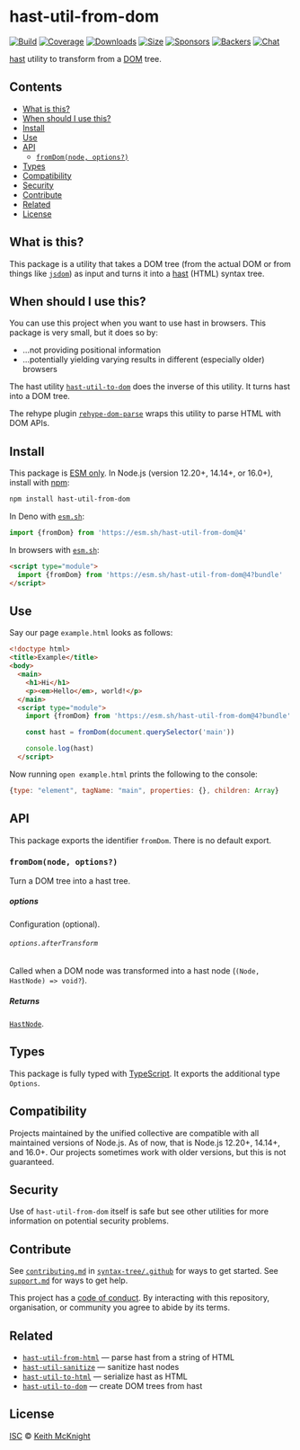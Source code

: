 # hast-util-from-dom

[![Build][build-badge]][build]
[![Coverage][coverage-badge]][coverage]
[![Downloads][downloads-badge]][downloads]
[![Size][size-badge]][size]
[![Sponsors][sponsors-badge]][collective]
[![Backers][backers-badge]][collective]
[![Chat][chat-badge]][chat]

[hast][] utility to transform from a [DOM][] tree.

## Contents

*   [What is this?](#what-is-this)
*   [When should I use this?](#when-should-i-use-this)
*   [Install](#install)
*   [Use](#use)
*   [API](#api)
    *   [`fromDom(node, options?)`](#fromdomnode-options)
*   [Types](#types)
*   [Compatibility](#compatibility)
*   [Security](#security)
*   [Contribute](#contribute)
*   [Related](#related)
*   [License](#license)

## What is this?

This package is a utility that takes a DOM tree (from the actual DOM or from
things like [`jsdom`][jsdom]) as input and turns it into a [hast][] (HTML)
syntax tree.

## When should I use this?

You can use this project when you want to use hast in browsers.
This package is very small, but it does so by:

*   …not providing positional information
*   …potentially yielding varying results in different (especially older)
    browsers

The hast utility [`hast-util-to-dom`][hast-util-to-dom] does the inverse of this
utility.
It turns hast into a DOM tree.

The rehype plugin [`rehype-dom-parse`][rehype-dom-parse] wraps this utility to
parse HTML with DOM APIs.

## Install

This package is [ESM only][esm].
In Node.js (version 12.20+, 14.14+, or 16.0+), install with [npm][]:

```sh
npm install hast-util-from-dom
```

In Deno with [`esm.sh`][esmsh]:

```js
import {fromDom} from 'https://esm.sh/hast-util-from-dom@4'
```

In browsers with [`esm.sh`][esmsh]:

```html
<script type="module">
  import {fromDom} from 'https://esm.sh/hast-util-from-dom@4?bundle'
</script>
```

## Use

Say our page `example.html` looks as follows:

```html
<!doctype html>
<title>Example</title>
<body>
  <main>
    <h1>Hi</h1>
    <p><em>Hello</em>, world!</p>
  </main>
  <script type="module">
    import {fromDom} from 'https://esm.sh/hast-util-from-dom@4?bundle'

    const hast = fromDom(document.querySelector('main'))

    console.log(hast)
  </script>
```

Now running `open example.html` prints the following to the console:

```js
{type: "element", tagName: "main", properties: {}, children: Array}
```

## API

This package exports the identifier `fromDom`.
There is no default export.

### `fromDom(node, options?)`

Turn a DOM tree into a hast tree.

##### options

Configuration (optional).

###### `options.afterTransform`

Called when a DOM node was transformed into a hast node
(`(Node, HastNode) => void?`).

##### Returns

[`HastNode`][hast-node].

## Types

This package is fully typed with [TypeScript][].
It exports the additional type `Options`.

## Compatibility

Projects maintained by the unified collective are compatible with all maintained
versions of Node.js.
As of now, that is Node.js 12.20+, 14.14+, and 16.0+.
Our projects sometimes work with older versions, but this is not guaranteed.

## Security

Use of `hast-util-from-dom` itself is safe but see other utilities for more
information on potential security problems.

## Contribute

See [`contributing.md`][contributing] in [`syntax-tree/.github`][health] for
ways to get started.
See [`support.md`][support] for ways to get help.

This project has a [code of conduct][coc].
By interacting with this repository, organisation, or community you agree to
abide by its terms.

## Related

*   [`hast-util-from-html`][hast-util-from-html]
    — parse hast from a string of HTML
*   [`hast-util-sanitize`](https://github.com/syntax-tree/hast-util-sanitize)
    — sanitize hast nodes
*   [`hast-util-to-html`](https://github.com/syntax-tree/hast-util-to-html)
    — serialize hast as HTML
*   [`hast-util-to-dom`](https://github.com/syntax-tree/hast-util-to-dom)
    — create DOM trees from hast

## License

[ISC][license] © [Keith McKnight][author]

<!-- Definitions -->

[build-badge]: https://github.com/syntax-tree/hast-util-from-dom/workflows/main/badge.svg

[build]: https://github.com/syntax-tree/hast-util-from-dom/actions

[coverage-badge]: https://img.shields.io/codecov/c/github/syntax-tree/hast-util-from-dom.svg

[coverage]: https://codecov.io/github/syntax-tree/hast-util-from-dom

[downloads-badge]: https://img.shields.io/npm/dm/hast-util-from-dom.svg

[downloads]: https://www.npmjs.com/package/hast-util-from-dom

[size-badge]: https://img.shields.io/bundlephobia/minzip/hast-util-from-dom.svg

[size]: https://bundlephobia.com/result?p=hast-util-from-dom

[sponsors-badge]: https://opencollective.com/unified/sponsors/badge.svg

[backers-badge]: https://opencollective.com/unified/backers/badge.svg

[collective]: https://opencollective.com/unified

[chat-badge]: https://img.shields.io/badge/chat-discussions-success.svg

[chat]: https://github.com/syntax-tree/unist/discussions

[npm]: https://docs.npmjs.com/cli/install

[esm]: https://gist.github.com/sindresorhus/a39789f98801d908bbc7ff3ecc99d99c

[esmsh]: https://esm.sh

[typescript]: https://www.typescriptlang.org

[license]: license

[author]: https://keith.mcknig.ht

[health]: https://github.com/syntax-tree/.github

[contributing]: https://github.com/syntax-tree/.github/blob/main/contributing.md

[support]: https://github.com/syntax-tree/.github/blob/main/support.md

[coc]: https://github.com/syntax-tree/.github/blob/main/code-of-conduct.md

[hast]: https://github.com/syntax-tree/hast

[hast-node]: https://github.com/syntax-tree/hast#nodes

[dom]: https://developer.mozilla.org/docs/Web/API/Document_Object_Model

[hast-util-from-html]: https://github.com/syntax-tree/hast-util-from-html

[hast-util-to-dom]: https://github.com/syntax-tree/hast-util-to-dom

[rehype-dom-parse]: https://github.com/rehypejs/rehype-dom/tree/main/packages/rehype-dom-parse

[jsdom]: https://github.com/jsdom/jsdom
